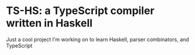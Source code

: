 # TS-HS: a TypeScript compiler written in Haskell

Just a cool project I'm working on to learn Haskell, parser combinators, and TypeScript